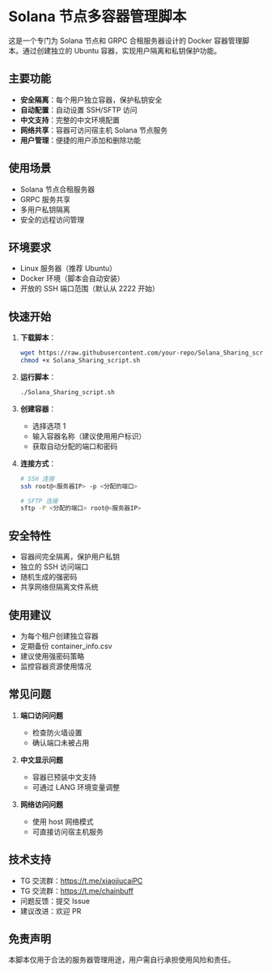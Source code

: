 # Solana 节点多容器管理脚本

这是一个专门为 Solana 节点和 GRPC 合租服务器设计的 Docker 容器管理脚本。通过创建独立的 Ubuntu 容器，实现用户隔离和私钥保护功能。

## 主要功能

- **安全隔离**：每个用户独立容器，保护私钥安全
- **自动配置**：自动设置 SSH/SFTP 访问
- **中文支持**：完整的中文环境配置
- **网络共享**：容器可访问宿主机 Solana 节点服务
- **用户管理**：便捷的用户添加和删除功能

## 使用场景

- Solana 节点合租服务器
- GRPC 服务共享
- 多用户私钥隔离
- 安全的远程访问管理

## 环境要求

- Linux 服务器（推荐 Ubuntu）
- Docker 环境（脚本会自动安装）
- 开放的 SSH 端口范围（默认从 2222 开始）

## 快速开始

1. **下载脚本**：
   ```bash
   wget https://raw.githubusercontent.com/your-repo/Solana_Sharing_script.sh
   chmod +x Solana_Sharing_script.sh
   ```

2. **运行脚本**：
   ```bash
   ./Solana_Sharing_script.sh
   ```

3. **创建容器**：
   - 选择选项 1
   - 输入容器名称（建议使用用户标识）
   - 获取自动分配的端口和密码

4. **连接方式**：
   ```bash
   # SSH 连接
   ssh root@<服务器IP> -p <分配的端口>
   
   # SFTP 连接
   sftp -P <分配的端口> root@<服务器IP>
   ```

## 安全特性

- 容器间完全隔离，保护用户私钥
- 独立的 SSH 访问端口
- 随机生成的强密码
- 共享网络但隔离文件系统

## 使用建议

- 为每个租户创建独立容器
- 定期备份 container_info.csv
- 建议使用强密码策略
- 监控容器资源使用情况

## 常见问题

1. **端口访问问题**
   - 检查防火墙设置
   - 确认端口未被占用

2. **中文显示问题**
   - 容器已预装中文支持
   - 可通过 LANG 环境变量调整

3. **网络访问问题**
   - 使用 host 网络模式
   - 可直接访问宿主机服务

## 技术支持

- TG 交流群：https://t.me/xiaojiucaiPC
- TG 交流群：https://t.me/chainbuff
- 问题反馈：提交 Issue
- 建议改进：欢迎 PR


## 免责声明

本脚本仅用于合法的服务器管理用途，用户需自行承担使用风险和责任。 